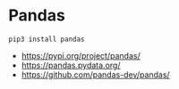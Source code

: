 # Pandas

```shell
pip3 install pandas
```

- https://pypi.org/project/pandas/
- https://pandas.pydata.org/
- https://github.com/pandas-dev/pandas/
